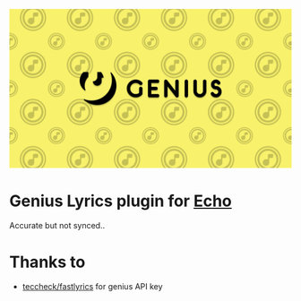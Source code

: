 ![](genius.png)
# Genius Lyrics plugin for [Echo](https://github.com/brahmkshatriya/echo)
Accurate but not synced..

# Thanks to 
- [teccheck/fastlyrics](https://github.com/teccheck/fastlyrics) for genius API key